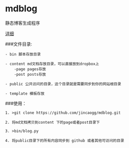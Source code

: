 mdblog
======

静态博客生成程序

[详细](http://redmast.com/post/Other/github_markdown.htm)


###文件目录:

    - bin 脚本存放目录
    
    - content md文档存放目录，可以直接放到dropbox上
        -page pages存放
        -post posts存放
        
    - public 公共访问的目录，这个目录就是需要同步到你的网站根目录
    
    - template 模板存放

###使用：
    
    1. >git clone https://github.com/jincaogg/mdblog.git 
    
    2. 将md文档拷贝到content 下的page或者post目录下
    
    3. >bin/blog.py
    
    4. 将public目录下的所有内容同步到 github 或者其他可访问的目录